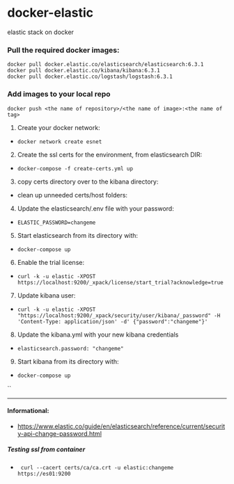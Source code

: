 # docker-elastic
elastic stack on docker

### Pull the required docker images:
```
docker pull docker.elastic.co/elasticsearch/elasticsearch:6.3.1
docker pull docker.elastic.co/kibana/kibana:6.3.1
docker pull docker.elastic.co/logstash/logstash:6.3.1
```

### Add images to your local repo

```
docker push <the name of repository>/<the name of image>:<the name of tag>
```
1) Create your docker network:
- `docker network create esnet`

2) Create the ssl certs for the environment, from elasticsearch DIR:
- `docker-compose -f create-certs.yml up`

3) copy certs directory over to the kibana directory:
- clean up unneeded certs/host folders:

4) Update the elasticsearch/.env file with your password:
- `ELASTIC_PASSWORD=changeme`

5) Start elasticsearch from its directory with:
- `docker-compose up`

6) Enable the trial license:
- `curl -k -u elastic -XPOST https://localhost:9200/_xpack/license/start_trial?acknowledge=true`

7) Update kibana user:
- `curl -k -u elastic -XPOST "https://localhost:9200/_xpack/security/user/kibana/_password" -H 'Content-Type: application/json' -d'
{"password":"changeme"}'`

8) Update the kibana.yml with your new kibana credentials
- `elasticsearch.password: "changeme"`

9) Start kibana from its directory with:
- `docker-compose up`


``
*********

#### Informational:
- https://www.elastic.co/guide/en/elasticsearch/reference/current/security-api-change-password.html

##### Testing ssl from container
- ` curl --cacert certs/ca/ca.crt -u elastic:changeme https://es01:9200`
